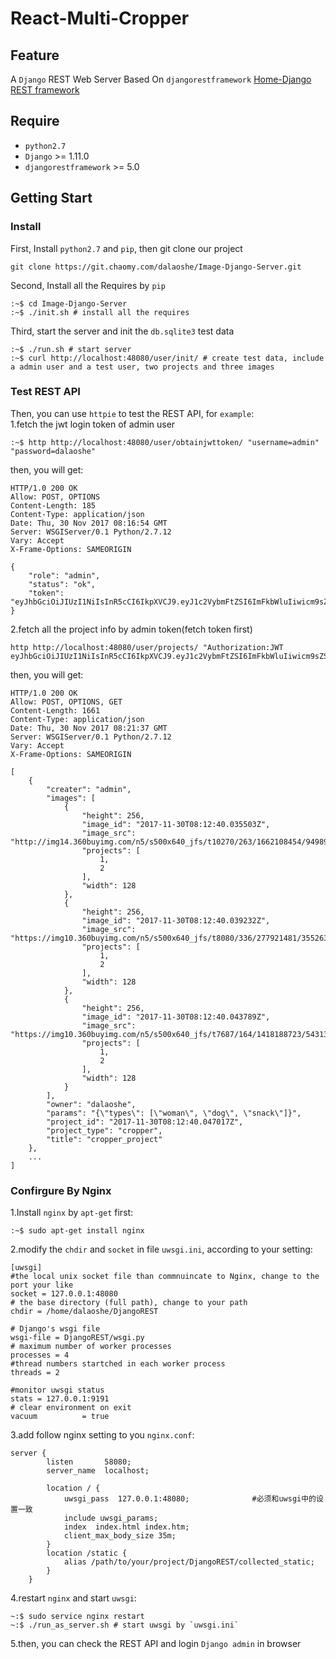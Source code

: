 # React-Multi-Cropper



## Feature
A `Django` REST Web Server Based On `djangorestframework` [Home-Django REST framework](http://www.django-rest-framework.org/)
## Require
- `python2.7`
- `Django` >= 1.11.0  
- `djangorestframework` >= 5.0


## Getting Start

### Install
First, Install `python2.7` and `pip`, then git clone our project
```
git clone https://git.chaomy.com/dalaoshe/Image-Django-Server.git
```
Second, Install all the Requires by `pip`
```
:~$ cd Image-Django-Server
:~$ ./init.sh # install all the requires
```
Third, start the server and init the `db.sqlite3` test data
```
:~$ ./run.sh # start server
:~$ curl http://localhost:48080/user/init/ # create test data, include a admin user and a test user, two projects and three images
``` 
### Test REST API
Then, you can use `httpie` to test the REST API, for `example`:  
1.fetch the jwt login token of admin user 
```
:~$ http http://localhost:48080/user/obtainjwttoken/ "username=admin" "password=dalaoshe" 
```
then, you will get:
```
HTTP/1.0 200 OK
Allow: POST, OPTIONS
Content-Length: 185
Content-Type: application/json
Date: Thu, 30 Nov 2017 08:16:54 GMT
Server: WSGIServer/0.1 Python/2.7.12
Vary: Accept
X-Frame-Options: SAMEORIGIN

{
    "role": "admin", 
    "status": "ok", 
    "token": "eyJhbGciOiJIUzI1NiIsInR5cCI6IkpXVCJ9.eyJ1c2VybmFtZSI6ImFkbWluIiwicm9sZSI6ImFkbWluIiwidXNlcl9pZCI6Mn0.1pTTHYtOmycYNtLOEHZJEwhgekdw8gGAgJYt1EF5pn0"
}

```
2.fetch all the project info by admin token(fetch token first)
```
http http://localhost:48080/user/projects/ "Authorization:JWT eyJhbGciOiJIUzI1NiIsInR5cCI6IkpXVCJ9.eyJ1c2VybmFtZSI6ImFkbWluIiwicm9sZSI6ImFkbWluIiwidXNlcl9pZCI6Mn0.1pTTHYtOmycYNtLOEHZJEwhgekdw8gGAgJYt1EF5pn0"
```
then, you will get:
```
HTTP/1.0 200 OK
Allow: POST, OPTIONS, GET
Content-Length: 1661
Content-Type: application/json
Date: Thu, 30 Nov 2017 08:21:37 GMT
Server: WSGIServer/0.1 Python/2.7.12
Vary: Accept
X-Frame-Options: SAMEORIGIN

[
    {
        "creater": "admin", 
        "images": [
            {
                "height": 256, 
                "image_id": "2017-11-30T08:12:40.035503Z", 
                "image_src": "http://img14.360buyimg.com/n5/s500x640_jfs/t10270/263/1662108454/94989/e9c4a3fb/59e44eabNc1cbd5ef.jpg", 
                "projects": [
                    1, 
                    2
                ], 
                "width": 128
            }, 
            {
                "height": 256, 
                "image_id": "2017-11-30T08:12:40.039232Z", 
                "image_src": "https://img10.360buyimg.com/n5/s500x640_jfs/t8080/336/277921481/355263/bbdf4bc2/59a51616Nde18895a.jpg!cc_50x64.jpg", 
                "projects": [
                    1, 
                    2
                ], 
                "width": 128
            }, 
            {
                "height": 256, 
                "image_id": "2017-11-30T08:12:40.043789Z", 
                "image_src": "https://img10.360buyimg.com/n5/s500x640_jfs/t7687/164/1418188723/543130/fd1af88e/599ce253N071b3037.png!cc_50x64.jpg", 
                "projects": [
                    1, 
                    2
                ], 
                "width": 128
            }
        ], 
        "owner": "dalaoshe", 
        "params": "{\"types\": [\"woman\", \"dog\", \"snack\"]}", 
        "project_id": "2017-11-30T08:12:40.047017Z", 
        "project_type": "cropper", 
        "title": "cropper_project"
    },
    ...
]
```
### Confirgure By Nginx 
1.Install `nginx` by `apt-get` first:   
```
:~$ sudo apt-get install nginx
```
2.modify the `chdir` and `socket` in file `uwsgi.ini`, according to your setting:
```
[uwsgi]
#the local unix socket file than commnuincate to Nginx, change to the port your like
socket = 127.0.0.1:48080
# the base directory (full path), change to your path
chdir = /home/dalaoshe/DjangoREST 

# Django's wsgi file
wsgi-file = DjangoREST/wsgi.py
# maximum number of worker processes
processes = 4
#thread numbers startched in each worker process
threads = 2
 
#monitor uwsgi status
stats = 127.0.0.1:9191
# clear environment on exit
vacuum          = true
```
3.add follow nginx setting to you `nginx.conf`:
```
server {
        listen       58080;
        server_name  localhost;
        
        location / {            
            uwsgi_pass  127.0.0.1:48080;              #必须和uwsgi中的设置一致
            include uwsgi_params;
			index  index.html index.htm;
            client_max_body_size 35m;
        }
		location /static {
			alias /path/to/your/project/DjangoREST/collected_static;
		}
    }
```
4.restart `nginx` and start `uwsgi`:
```
~:$ sudo service nginx restart
~:$ ./run_as_server.sh # start uwsgi by `uwsgi.ini`
```
5.then, you can check the REST API and login `Django admin` in browser



